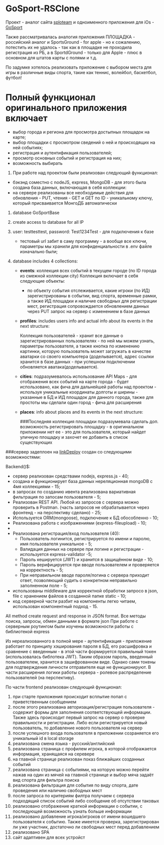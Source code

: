 # GoSport-RSClone

Проект - аналог сайта [sploteam](https://splo.team/) и одноименного приложения для iOs - [GoSport](https://gosport-app.com/)

Также рассматривалась аналогия приложения ПЛОЩАДКА - российский аналог и SportsGround - for apple - но к сожалению, потестить их не удалось - так как в площадке не проходила регистрация из РБ, а в SportdGround - только для Apple - плюс в основном для штатов карты с полями и т.д.

По задумке хотелось реализовать приложение с выбором места для игры в различные виды спорта, такие как теннис, волейбол, баскетбол, футбол!

# Полный функционал оригинального приложения включает

- выбор города и региона для просмотра достыпных площадок на карте;
- выбор площадки с просмотром сведений о ней и происходящих на ней событиях;
- регистрация и аутентификация пользователей;
- просмотр основных событий и регистрация на них;
- возможность выбирать

1. При работе над проектом были реализован следующий функционал:

- бэкэнд соместно с nodeJS, express, MongoDB - для этого была создана база данных, включающая в себя коллекции:
- на сервере реализованы все необходимые действия для обновления - PUT, чтения - GET и GET по ID - уникальному ключу, который присваивается МонгоДБ автоматически

1. database GoSportBase
2. create access to database for all IP
3. user: testtesttest, password: Test1234Test - для подключения к базе
   - тестовый url забит в саму программу - а вообще все ключи, параметры мы хранили для конфиденциальности в .env файле изначально были;
4. database includes 4 collections:

   - **events**: коллекция всех событий в текущем городе (по ID города из смежной коллекции city)
     Коллекция включает в себя следующие объекты:

     - по объекту события отслеживается, какие игроки (по ИД) зарегистрированы в событии, вид спорта, временные рамки, а также ИД площадки и наличие свободных для регистрации мест, регистрация сопровождается обновлением данных через PUT запрос на сервер с изменением в базе данных

   - **profiles**: includes users info and actual info about its events in the next structure:

     Коллекция пользователей - хранит все данные о зарегистрированных пользователях - по ней мы можем узнать, параметры пользователя, а также кнопка по изменению картинки, которую пользователь может загружать в качестве аватарки со своего компьютера (доделывается), адрес ссылки хранится в базе данных - при успешном подключении обновляется аватака(доделывается).

   - **cities**: подразумевалось использование API Maps - для отображения всех событий на карте города - будет использовано, как фича для дальнейшей работы над проектом - используя уникальные координаты долготы и ширины - указанные в БД и ИД площадок для данного города, также для простоты мы сделали один город - фича для расширения
   - **places**: info about places and its events in the next structure:

     ###Последняя коллекция площадки подразумевала сделать доп. возможность регистрировать площадку - в оригинальном приложении нет ее - это для пользователя, который найдет уличную площадку и захочет ее добавить в список существующих

###сервер задеплоен на [linkDeploy](https://go-sport-app-clone.onrender.com) создан со следующими возможностями:

Backend()$:

- cервер реализован средствами nodejs, express.js - 40;
- создана и функционирует база данных нереляционная mongoDB с 4мя коллекциями - 15;
- в запросах по созданию ивента реализована вариативная фильтрация по запосам пользователя - 5;
- Реализован REST API. Любой из запросов с сервера можно проверить в Postman. (часть запросов не обрабатывается через фронтенд - на перспективу сделано) - 25;
- Используется ORM(mongoose), подключение к БД обособленно - 10;
- Реализована работа с изображениями (express-fileupload) - 10;
-
- Реализована регистрация/вход пользователя (40):
  - Пользователь логинится, регистрируется по имени и паролю, имя пользователя уникальное - 5;
  - Валидация данных на сервере при логине и регистрации - используется express-validator -5;
  - Пароль кешируется (JWT) и хранится в защищённом виде - 10;
  - Пароль верифицируется при вводе пользователем и проверяется на корректность - 5;
  - При неправильном вводе пароля/логина с сервера приходит ответ, позволяющий судить о конкретном неправильно заполненном поле - 5;
- использованы middleware для корректной обработки запросо в json, file c хранением файлов в созданной папке static - 10;
- код серверной части разбит на компоненты легко читаем, использован компонентный подход - 15.

All method create request and response in JSON format. Все методы поиска, запросы, обмен данными в формате json
При работе с серверным роутингом были изучены возможности работы с библиотекой express

Из нереализованного в полной мере - аутентификация - приложение работает по принципу хэширования пароля в БД, его расшифровка и сравнение с введенным - в этой части формируется правильный токен (использовалась библотека JWT).
Таким образом пароль, введенный пользователем, хранится в зашифрованном виде. Однако сами токены для подтверждения личности отправителя еще не функционируют. В части расширения логики работы сервера - ролевое распределение пользователей (на перспективу).

По части frontend реализован следующий функционал:

1. при старте приложения происходит всплытие попап с приветственным сообщением
2. после этого реализована авторизация/регистрация пользователя - содержит формы для заполнения соответствующей информации. Также здесь происходит первый запрос на сервер о проверке правильности и регистрации. Либо если регистрируется новый пользователь, то добавление нового пользователя на сервер
3. после успешного входа пользователя в приложении созраняется его уникальный id в local storage
4. реализована смена языка - русский/английский
5. реализована страница с профилем игрока, в которой отображается информация, хранящаяся на серевере
6. на главной странице реализован показ ближайших созданных событий
7. реализована страница с событиями, на которую можно перейти нажав на один из мячей на главной странице и выбор мяча задаёт вид спорта для фильтра поиска
8. реализована фильтрация для события по виду спорта, дате проведения или наличию свободных мест
9. после запроса по критериям филтра получаем с сервера подходящий список событий либо сообщение об отсутствии таковых
10. реализовано отображение краткой информации о событии, с последующей возможность узнать больше информации
11. реализовано добавление игрока/игроков от имени вошедшего пользователя к событию. Также имеется проверка, зарегистрирован ли уже участник, достаточно ли свободных мест перед добавлением
12. реализовано SPA
13. сайт адаптивен для всех устройст
